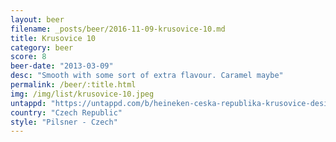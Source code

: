 ```yaml
---
layout: beer
filename: _posts/beer/2016-11-09-krusovice-10.md
title: Krusovice 10
category: beer
score: 8
beer-date: "2013-03-09"
desc: "Smooth with some sort of extra flavour. Caramel maybe"
permalink: /beer/:title.html
img: /img/list/krusovice-10.jpeg
untappd: "https://untappd.com/b/heineken-ceska-republika-krusovice-desitka-10--svetle/23585"
country: "Czech Republic"
style: "Pilsner - Czech"
---
```

